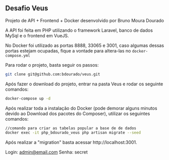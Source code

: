 ## Desafio Veus

Projeto de API +  Frontend + Docker desenvolvido por Bruno Moura Dourado

A API foi feita em PHP utilizando o framework Laravel, banco de dados MySql e o frontend em VueJS.

No Docker foi utilizado as portas 8888, 33065 e 3001, caso algumas dessas portas estejam ocupadas, fique a vontade para altera-las no `docker-compose.yml`

Para rodar o projeto, basta seguir os passos:

```bash
git clone git@github.com:bdourado/veus.git
```

Após fazer o download do projeto, entrar na pasta Veus e rodar os seguinte comandos:

```bash
docker-compose up -d
```

Após realizar toda a instalação do Docker (pode demorar alguns minutos devido ao Download dos pacotes do Composer), utilizar os seguintes comandos:

```bash
//comando para criar as tabelas popular a base de de dados
docker exec -it php_bdourado_veus php artisan migrate --seed
```

Após realizar a "migration" basta acessar http://localhost:3001.

Login: admin@email.com
Senha: secret